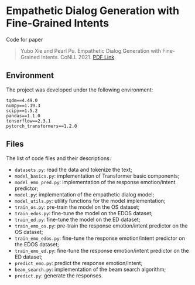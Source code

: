 # Empathetic Dialog Generation with Fine-Grained Intents

Code for paper
> Yubo Xie and Pearl Pu. Empathetic Dialog Generation with Fine-Grained Intents.
> CoNLL 2021. [PDF Link](https://arxiv.org/pdf/2105.06829.pdf).

## Environment
The project was developed under the following environment:

    tqdm==4.49.0
    numpy==1.19.3
    scipy==1.5.2
    pandas==1.1.0
    tensorflow==2.3.1
    pytorch_transformers==1.2.0

## Files
The list of code files and their descriptions:
- `datasets.py`: read the data and tokenize the text;
- `model_basics.py`: implementation of Transformer basic components;
- `model_emo_pred.py`: implementation of the response emotion/intent predictor;
- `model.py`: implementation of the empathetic dialog model;
- `model_utils.py`: utility functions for the model implementation;
- `train_os.py`: pre-train the model on the OS dataset;
- `train_edos.py`: fine-tune the model on the EDOS dataset;
- `train_ed.py`: fine-tune the model on the ED dataset;
- `train_emo_os.py`: pre-train the response emotion/intent predictor on the OS dataset;
- `train_emo_edos.py`: fine-tune the response emotion/intent predictor on the EDOS dataset;
- `train_emo_ed.py`: fine-tune the response emotion/intent predictor on the ED dataset;
- `predict_emo.py`: predict the response emotion/intent;
- `beam_search.py`: implementation of the beam search algorithm;
- `predict.py`: generate the responses.
